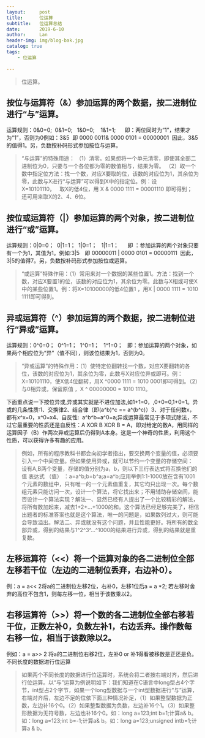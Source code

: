 ```yaml
---
layout:     post
title:      位运算
subtitle:   位运算总结
date:       2019-6-10
author:     Lan
header-img: img/blog-bak.jpg
catalog: true
tags:
    - 位运算
    
---
```

>位运算。

## 按位与运算符（&）参加运算的两个数据，按二进制位进行“与”运算。

运算规则：0&0=0;  0&1=0;   1&0=0;    1&1=1;     
即：两位同时为“1”，结果才为“1”，否则为0例如：3&5  即 0000 0011& 0000 0101 = 00000001  因此，3&5的值得1。另，负数按补码形式参加按位与运算。

>“与运算”的特殊用途：
（1）清零。如果想将一个单元清零，即使其全部二进制位为0，只要与一个各位都为零的数值相与，结果为零。
（2）取一个数中指定位方法：找一个数，对应X要取的位，该数的对应位为1，其余位为零，此数与X进行“与运算”可以得到X中的指定位。例：设X=10101110，   取X的低4位，用 X & 0000 1111 = 00001110 即可得到；   
还可用来取X的2、4、6位。

## 按位或运算符（|）参加运算的两个对象，按二进制位进行“或”运算。

运算规则：0|0=0；  0|1=1；  1|0=1；   1|1=1；     
即 ：参加运算的两个对象只要有一个为1，其值为1。例如:3|5　即 00000011 | 0000 0101 = 00000111  因此，3|5的值得7。另，负数按补码形式参加按位或运算。

>“或运算”特殊作用：（1）常用来对一个数据的某些位置1。方法：找到一个数，对应X要置1的位，该数的对应位为1，其余位为零。此数与X相或可使X中的某些位置1。例：将X=10100000的低4位置1 ，用X | 0000 1111 = 1010 1111即可得到。

## 异或运算符（^）参加运算的两个数据，按二进制位进行“异或”运算。
运算规则：0^0=0；  0^1=1；  1^0=1；   1^1=0；   即：参加运算的两个对象，如果两个相应位为“异”（值不同），则该位结果为1，否则为0。

>“异或运算”的特殊作用：（1）使特定位翻转找一个数，对应X要翻转的各位，该数的对应位为1，其余位为零，此数与X对应位异或即可。例：X=10101110，使X低4位翻转，用X ^0000 1111 = 1010 0001即可得到。（2）与0相异或，保留原值 ，X ^ 00000000 = 1010 1110。

下面重点说一下按位异或,异或其实就是不进位加法,如1+1=0，,0+0=0,1+0=1。异或的几条性质:1、交换律2、结合律（即(a^b)^c == a^(b^c)）3、对于任何数x，都有x^x=0，x^0=x4、自反性:  a^b^b=a^0=a;异或运算最常见于多项式除法，不过它最重要的性质还是自反性：A XOR B XOR B = A，即对给定的数A，用同样的运算因子（B）作两次异或运算后仍得到A本身。这是一个神奇的性质，利用这个性质，可以获得许多有趣的应用。

>例如，所有的程序教科书都会向初学者指出，要交换两个变量的值，必须要引入一个中间变量。但如果使用异或，就可以节约一个变量的存储空间： 设有A,B两个变量，存储的值分别为a，b，则以下三行表达式将互换他们的值 表达式 （值） ：a=a^b;b=b^a;a=a^b;应用举例1:1-1000放在含有1001个元素的数组中，只有唯一的一个元素值重复，其它均只出现一次。每个数组元素只能访问一次，设计一个算法，将它找出来；不用辅助存储空间，能否设计一个算法实现？解法一、显然已经有人提出了一个比较精彩的解法，将所有数加起来，减去1+2+...+1000的和。这个算法已经足够完美了，相信出题者的标准答案也就是这个算法，唯一的问题是，如果数列过大，则可能会导致溢出。解法二、异或就没有这个问题，并且性能更好。将所有的数全部异或，得到的结果与1^2^3^...^1000的结果进行异或，得到的结果就是重复数。

## 左移运算符（<<）将一个运算对象的各二进制位全部左移若干位（左边的二进制位丢弃，右边补0）。

例：a = a<< 2将a的二进制位左移2位，右补0，左移1位后a = a *2; 若左移时舍弃的高位不包含1，则每左移一位，相当于该数乘以2。

## 右移运算符（>>）将一个数的各二进制位全部右移若干位，正数左补0，负数左补1，右边丢弃。操作数每右移一位，相当于该数除以2。

例如：a = a>> 2 将a的二进制位右移2位，左补0 or 补1得看被移数是正还是负。不同长度的数据进行位运算

>如果两个不同长度的数据进行位运算时，系统会将二者按右端对齐，然后进行位运算。以“与”运算为例说明如下：我们知道在C语言中long型占4个字节，int型占2个字节，如果一个long型数据与一个int型数据进行“与”运算，右端对齐后，左边不足的位依下面三种情况补足，（1）如果整型数据为正数，左边补16个0。（2）如果整型数据为负数，左边补16个1。（3）如果整形数据为无符号数，左边也补16个0。如：long a=123;int b=1;计算a& b。如：long a=123;int b=-1;计算a& b。如：long a=123;unsigned intb=1;计算a & b。


